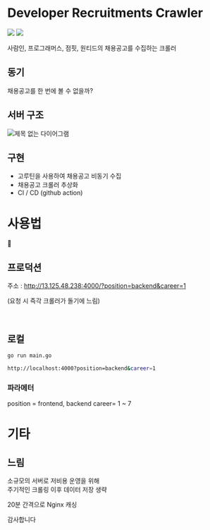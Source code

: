 # Developer Recruitments Crawler

<div style="flex">
<img src="https://img.shields.io/badge/GO-gray?style=flat&logo=Go&logoColor=00ADD8"/>
<img src="https://img.shields.io/badge/Gin-white?style=flat"/>
</div>

사람인, 프로그래머스, 점핏, 원티드의 채용공고를 수집하는 크롤러


## 동기

채용공고를 한 번에 볼 수 없을까?


## 서버 구조

![제목 없는 다이어그램](https://user-images.githubusercontent.com/97140962/208352682-fe95d77c-0107-4941-b748-f383afe2af23.jpg)

## 구현

- 고루틴을 사용하여 채용공고 비동기 수집
- 채용공고 크롤러 추상화
- CI / CD (github action)


# 사용법

🙏

## 프로덕션

주소 : http://13.125.48.238:4000/?position=backend&career=1

(요청 시 즉각 크롤러가 돌기에 느림)

<br/>

## 로컬

```bash
go run main.go

http://localhost:4000?position=backend&career=1
```

### 파라메터

position = frontend, backend
career= 1 ~ 7


# 기타

## 느림

소규모의 서버로 저비용 운영을 위해  
주기적인 크롤링 이후 데이터 저장 생략  

20분 간격으로 Nginx 캐싱


감사합니다
